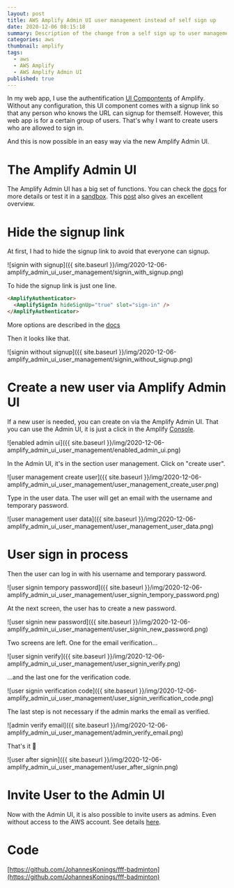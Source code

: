 ```yaml
---
layout: post
title: AWS Amplify Admin UI user management instead of self sign up
date: 2020-12-06 08:15:18
summary: Description of the change from a self sign up to user management from an admin
categories: aws
thumbnail: amplify
tags:
  - aws
  - AWS Amplify
  - AWS Amplify Admin UI
published: true
---
```


In my web app, I use the authentification [UI Compontents](https://docs.amplify.aws/ui/auth/authenticator/q/framework/react) of Amplify. Without any configuration, this UI component comes with a signup link so that any person who knows the URL can signup for themself. However, this web app is for a certain group of users. That's why I want to create users who are allowed to sign in.

And this is now possible in an easy way via the new Amplify Admin UI.

# The Amplify Admin UI

The Amplify Admin UI has a big set of functions. You can check the [docs](https://docs.amplify.aws/console/adminui/intro) for more details or test it in a [sandbox](https://sandbox.amplifyapp.com/getting-started).
This [post](https://dev.to/aws-builders/aws-amplify-admin-ui-45bm) also gives an excellent overview.

# Hide the signup link

At first, I had to hide the signup link to avoid that everyone can signup.

![signin with signup]({{ site.baseurl }}/img/2020-12-06-amplify_admin_ui_user_management/signin_with_signup.png)

To hide the signup link is just one line.

```html
<AmplifyAuthenticator>
  <AmplifySignIn hideSignUp="true" slot="sign-in" />
</AmplifyAuthenticator>
```

More options are described in the [docs](https://docs.amplify.aws/ui/auth/authenticator/q/framework/react#sign-in)

Then it looks like that.

![signin without signup]({{ site.baseurl }}/img/2020-12-06-amplify_admin_ui_user_management/signin_without_signup.png)

# Create a new user via Amplify Admin UI

If a new user is needed, you can create on via the Amplify Admin UI.
That you can use the Admin UI, it is just a click in the Amplify [Console](https://console.aws.amazon.com/amplify/home).

![enabled admin ui]({{ site.baseurl }}/img/2020-12-06-amplify_admin_ui_user_management/enabled_admin_ui.png)

In the Admin UI, it's in the section user management. Click on "create user".

![user management create user]({{ site.baseurl }}/img/2020-12-06-amplify_admin_ui_user_management/user_management_create_user.png)

Type in the user data. The user will get an email with the username and temporary password.

![user management user data]({{ site.baseurl }}/img/2020-12-06-amplify_admin_ui_user_management/user_management_user_data.png)

# User sign in process

Then the user can log in with his username and temporary password.

![user signin tempory password]({{ site.baseurl }}/img/2020-12-06-amplify_admin_ui_user_management/user_signin_tempory_password.png)

At the next screen, the user has to create a new password.

![user signin new password]({{ site.baseurl }}/img/2020-12-06-amplify_admin_ui_user_management/user_signin_new_password.png)

Two screens are left. One for the email verification...

![user signin verify]({{ site.baseurl }}/img/2020-12-06-amplify_admin_ui_user_management/user_signin_verify.png)

...and the last one for the verification code.

![user signin verification code]({{ site.baseurl }}/img/2020-12-06-amplify_admin_ui_user_management/user_signin_verification_code.png)

The last step is not necessary if the admin marks the email as verified.

![admin verify email]({{ site.baseurl }}/img/2020-12-06-amplify_admin_ui_user_management/admin_verify_email.png)

That's it 🎉

![user after signin]({{ site.baseurl }}/img/2020-12-06-amplify_admin_ui_user_management/user_after_signin.png)

# Invite User to the Admin UI

Now with the Admin UI, it is also possible to invite users as admins. Even without access to the AWS account.
See details [here](https://docs.amplify.aws/console/adminui/access-management).

# Code

[https://github.com/JohannesKonings/fff-badminton](https://github.com/JohannesKonings/fff-badminton)
